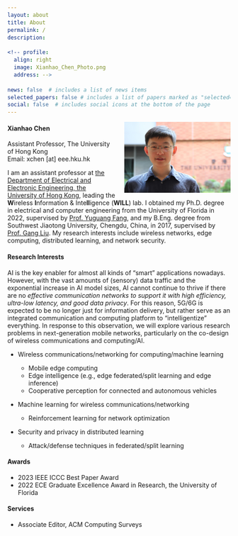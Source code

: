 ```yaml
---
layout: about
title: About
permalink: /
description: 

<!-- profile:
  align: right
  image: Xianhao_Chen_Photo.png
  address: -->

news: false  # includes a list of news items
selected_papers: false # includes a list of papers marked as "selected={true}"
social: false  # includes social icons at the bottom of the page
---
```


<img src = "../assets/img/Xianhao_Chen_hku_photo2.jpg" align = "right" width = "240" height="160" style="margin-left: 20px;">

#### Xianhao Chen ####
Assistant Professor, The University of Hong Kong<br>
Email: xchen [at] eee.hku.hk

I am an assistant professor at [the Department of Electrical and Electronic Engineering, the University of Hong Kong](https://www.eee.hku.hk/), leading the <strong>W</strong>ireless <strong>I</strong>nformation & Inte<strong>ll</strong>igence (<strong>WILL</strong>) lab. I obtained my Ph.D. degree in electrical and computer engineering from the University of Florida in 2022, supervised by [Prof. Yuguang Fang](http://www.fang.ece.ufl.edu/), and my B.Eng. degree from Southwest Jiaotong University, Chengdu, China, in 2017, supervised by [Prof. Gang Liu](https://faculty.swjtu.edu.cn/liugang/zh_CN/index.htm). My research interests include wireless networks, edge computing, distributed learning, and network security.

<!--**If you are interested in working with me as a Ph.D. student/research assistant, please feel free to drop me an email including your CV, transcript, and sample publications (if any).** Due to the volume of email inquiries, I may only be able to contact shortlisted candidates (usually within one week). Thanks for your understanding. -->

#### Research Interests ####
AI is the key enabler for almost all kinds of “smart” applications nowadays. However, with the vast amounts of (sensory) data traffic and the exponential increase in AI model sizes, AI cannot continue to thrive if there are no *effective communication networks to support it with high efficiency, ultra-low latency, and good data privacy*. For this reason, 5G/6G is expected to be no longer just for information delivery, but rather serve as an integrated communication and computing platform to “intelligentize” everything. In response to this observation, we will explore various research problems in next-generation mobile networks, particularly on the co-design of wireless communications and computing/AI.

- Wireless communications/networking for computing/machine learning
  - Mobile edge computing
  - Edge intelligence (e.g., edge federated/split learning and edge inference)
  - Cooperative perception for connected and autonomous vehicles

- Machine learning for wireless communications/networking
  - Reinforcement learning for network optimization
 
- Security and privacy in distributed learning
  - Attack/defense techniques in federated/split learning

#### Awards ####
- 2023 IEEE ICCC Best Paper Award
- 2022 ECE Graduate Excellence Award in Research, the University of Florida

#### Services ####
- Associate Editor, ACM Computing Surveys


